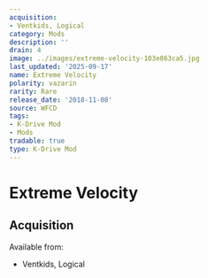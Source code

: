 ```yaml
---
acquisition:
- Ventkids, Logical
category: Mods
description: ''
drain: 4
image: ../images/extreme-velocity-103e863ca5.jpg
last_updated: '2025-09-17'
name: Extreme Velocity
polarity: vazarin
rarity: Rare
release_date: '2018-11-08'
source: WFCD
tags:
- K-Drive Mod
- Mods
tradable: true
type: K-Drive Mod
---
```


# Extreme Velocity

## Acquisition

Available from:
- Ventkids, Logical

